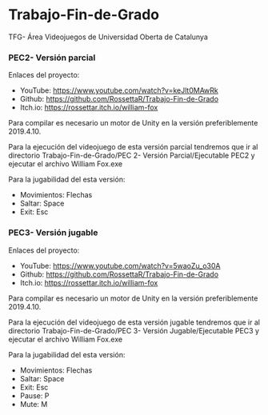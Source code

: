 # Trabajo-Fin-de-Grado
TFG- Área Videojuegos de Universidad Oberta de Catalunya

### PEC2- Versión parcial
Enlaces del proyecto:
- YouTube: https://www.youtube.com/watch?v=keJlt0MAwRk
- Github: https://github.com/RossettaR/Trabajo-Fin-de-Grado
- Itch.io: https://rossettar.itch.io/william-fox

Para compilar es necesario un motor de Unity en la versión preferiblemente 2019.4.10. 

Para la ejecución del videojuego de esta versión parcial tendremos que ir al directorio Trabajo-Fin-de-Grado/PEC 2- Versión Parcial/Ejecutable PEC2 y ejecutar el archivo William Fox.exe

Para la jugabilidad del esta versión:
- Movimientos: Flechas
- Saltar: Space
- Exit: Esc

### PEC3- Versión jugable
Enlaces del proyecto:
- YouTube: https://www.youtube.com/watch?v=5waoZu_o30A
- Github: https://github.com/RossettaR/Trabajo-Fin-de-Grado
- Itch.io: https://rossettar.itch.io/william-fox

Para compilar es necesario un motor de Unity en la versión preferiblemente 2019.4.10. 

Para la ejecución del videojuego de esta versión jugable tendremos que ir al directorio Trabajo-Fin-de-Grado/PEC 3- Versión Jugable/Ejecutable PEC3 y ejecutar el archivo William Fox.exe

Para la jugabilidad del esta versión:
- Movimientos: Flechas
- Saltar: Space
- Exit: Esc
- Pause: P
- Mute: M
